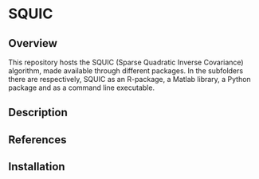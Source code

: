# SQUIC

## Overview
This repository hosts the SQUIC (Sparse Quadratic Inverse Covariance) algorithm, made available through different packages. In the subfolders there are respectively, SQUIC as an R-package, a Matlab library, a Python package and as a command line executable. 

## Description

## References

## Installation

